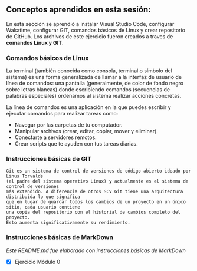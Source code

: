 ## Conceptos aprendidos en esta sesión:

En esta sección se aprendió a instalar Visual Studio Code, configurar Wakatime, configurar GIT, comandos básicos de Linux y crear repositorio de GitHub.
Los archivos de este ejercicio fueron creados a traves de **comandos Linux y GIT**.  

### Comandos básicos de Linux
La terminal (también conocida como consola, terminal o símbolo del sistema) es una forma generalizada de llamar a la interfaz de usuario de línea de comandos: una pantalla (generalmente, de color de fondo negro sobre letras blancas) donde escribiendo comandos (secuencias de palabras especiales) ordenamos al sistema realizar acciones concretas.

La línea de comandos es una aplicación en la que puedes escribir y ejecutar comandos para realizar tareas como:

- Navegar por las carpetas de tu computador.
- Manipular archivos (crear, editar, copiar, mover y eliminar).
- Conectarte a servidores remotos.
- Crear scripts que te ayuden con tus tareas diarias.

### Instrucciones básicas de GIT
~~~
Git es un sistema de control de versiones de código abierto ideado por Linus Torvalds 
(el padre del sistema operativo Linux) y actualmente es el sistema de control de versiones 
más extendido. A diferencia de otros SCV Git tiene una arquitectura distribuida lo que significa
que en lugar de guardar todos los cambios de un proyecto en un único sitio, cada usuario contiene 
una copia del repositorio con el historial de cambios completo del proyecto. 
Esto aumenta significativamente su rendimiento.
~~~
### Instrucciones básicas de MarkDown
*Este README.md fue elaborado con instrucciones básicas de MarkDown*

- [x] Ejercicio Módulo 0

